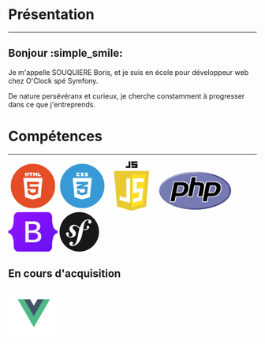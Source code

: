 

# Présentation

---

## Bonjour :simple_smile:
 
 Je m'appelle SOUQUIERE Boris, et je suis en école pour développeur web chez O'Clock spé Symfony.
 
 De nature persévéranx et curieux, je cherche constamment à progresser dans ce que j'entreprends.

# Compétences

---


<img src="html.png" width="100" height="auto"><img src="css.png" width="100" height="auto"><img src="js-logo.png" width="100" height="auto">
<img src="PHP-logo.svg.png" width="150" height="auto"> <img src="Bootstrap_logo.svg.png" width="100" height="auto" padding-left="200px">
<img src="symfony.svg.png" width="80" height="auto"> 


## En cours d'acquisition

<img src="vue.png" width="100" height="auto">
